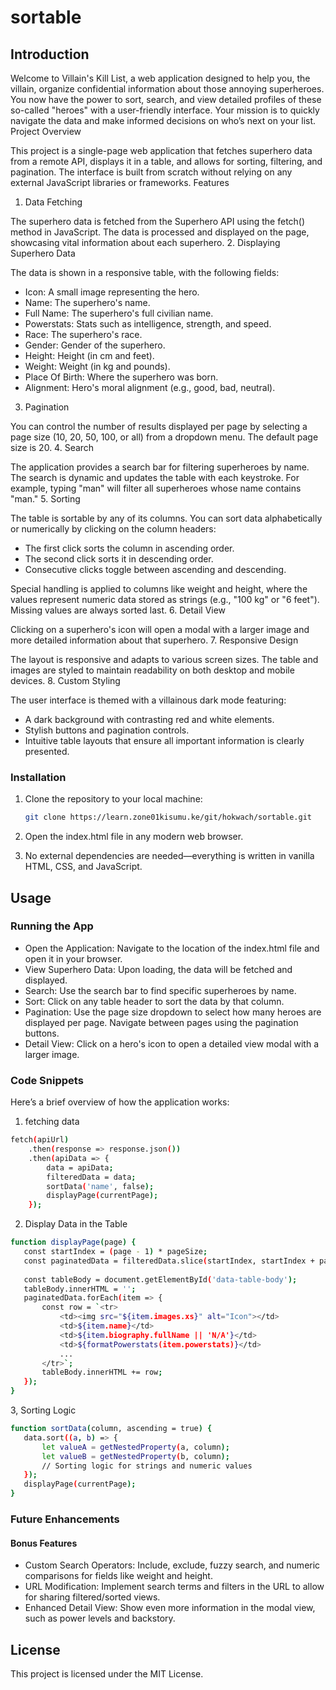 # sortable

## Introduction

Welcome to Villain's Kill List, a web application designed to help you, the villain, organize confidential information about those annoying superheroes. You now have the power to sort, search, and view detailed profiles of these so-called "heroes" with a user-friendly interface. Your mission is to quickly navigate the data and make informed decisions on who’s next on your list.
Project Overview

This project is a single-page web application that fetches superhero data from a remote API, displays it in a table, and allows for sorting, filtering, and pagination. The interface is built from scratch without relying on any external JavaScript libraries or frameworks.
Features
1. Data Fetching

The superhero data is fetched from the Superhero API using the fetch() method in JavaScript. The data is processed and displayed on the page, showcasing vital information about each superhero.
2. Displaying Superhero Data

The data is shown in a responsive table, with the following fields:

- Icon: A small image representing the hero.
- Name: The superhero's name.
- Full Name: The superhero's full civilian name.
- Powerstats: Stats such as intelligence, strength, and speed.
- Race: The superhero's race.
- Gender: Gender of the superhero.
- Height: Height (in cm and feet).
- Weight: Weight (in kg and pounds).
- Place Of Birth: Where the superhero was born.
- Alignment: Hero's moral alignment (e.g., good, bad, neutral).

3. Pagination

You can control the number of results displayed per page by selecting a page size (10, 20, 50, 100, or all) from a dropdown menu. The default page size is 20.
4. Search

The application provides a search bar for filtering superheroes by name. The search is dynamic and updates the table with each keystroke. For example, typing "man" will filter all superheroes whose name contains "man."
5. Sorting

The table is sortable by any of its columns. You can sort data alphabetically or numerically by clicking on the column headers:

- The first click sorts the column in ascending order.
- The second click sorts it in descending order.
- Consecutive clicks toggle between ascending and descending.

Special handling is applied to columns like weight and height, where the values represent numeric data stored as strings (e.g., "100 kg" or "6 feet"). Missing values are always sorted last.
6. Detail View

Clicking on a superhero's icon will open a modal with a larger image and more detailed information about that superhero.
7. Responsive Design

The layout is responsive and adapts to various screen sizes. The table and images are styled to maintain readability on both desktop and mobile devices.
8. Custom Styling

The user interface is themed with a villainous dark mode featuring:

- A dark background with contrasting red and white elements.
- Stylish buttons and pagination controls.
- Intuitive table layouts that ensure all important information is clearly presented.

### Installation

1. Clone the repository to your local machine:
    ```bash
    git clone https://learn.zone01kisumu.ke/git/hokwach/sortable.git
    ```
2.  Open the index.html file in any modern web browser.

3. No external dependencies are needed—everything is written in vanilla HTML, CSS, and JavaScript.

## Usage
### Running the App

- Open the Application: Navigate to the location of the index.html file and open it in your browser.
- View Superhero Data: Upon loading, the data will be fetched and displayed.
- Search: Use the search bar to find specific superheroes by name.
- Sort: Click on any table header to sort the data by that column.
- Pagination: Use the page size dropdown to select how many heroes are displayed per page. Navigate between pages using the pagination buttons.
- Detail View: Click on a hero's icon to open a detailed view modal with a larger image.

### Code Snippets

Here’s a brief overview of how the application works:

1. fetching data
```bash
fetch(apiUrl)
    .then(response => response.json())
    .then(apiData => {
        data = apiData;
        filteredData = data;
        sortData('name', false);
        displayPage(currentPage);
    });
```
 2. Display Data in the Table
 ```bash
 function displayPage(page) {
    const startIndex = (page - 1) * pageSize;
    const paginatedData = filteredData.slice(startIndex, startIndex + pageSize);
    
    const tableBody = document.getElementById('data-table-body');
    tableBody.innerHTML = '';
    paginatedData.forEach(item => {
        const row = `<tr>
            <td><img src="${item.images.xs}" alt="Icon"></td>
            <td>${item.name}</td>
            <td>${item.biography.fullName || 'N/A'}</td>
            <td>${formatPowerstats(item.powerstats)}</td>
            ...
        </tr>`;
        tableBody.innerHTML += row;
    });
}
```
 3, Sorting Logic
 ```bash
 function sortData(column, ascending = true) {
    data.sort((a, b) => {
        let valueA = getNestedProperty(a, column);
        let valueB = getNestedProperty(b, column);
        // Sorting logic for strings and numeric values
    });
    displayPage(currentPage);
}
```
### Future Enhancements
#### Bonus Features

- Custom Search Operators: Include, exclude, fuzzy search, and numeric comparisons for fields like weight and height.
- URL Modification: Implement search terms and filters in the URL to allow for sharing filtered/sorted views.
- Enhanced Detail View: Show even more information in the modal view, such as power levels and backstory.



## License

This project is licensed under the MIT License.
